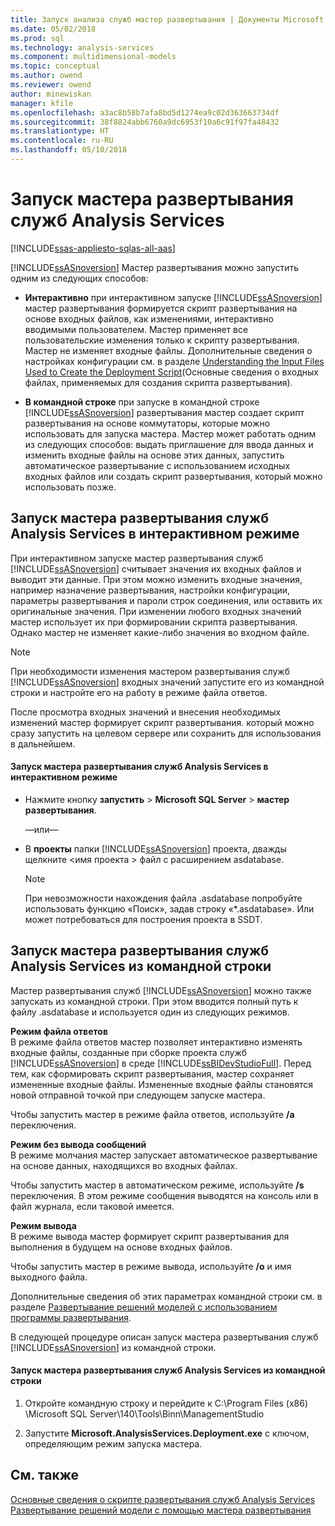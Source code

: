 ```yaml
---
title: Запуск анализа служб мастер развертывания | Документы Microsoft
ms.date: 05/02/2018
ms.prod: sql
ms.technology: analysis-services
ms.component: multidimensional-models
ms.topic: conceptual
ms.author: owend
ms.reviewer: owend
author: minewiskan
manager: kfile
ms.openlocfilehash: a3ac8b58b7afa8bd5d1274ea9c02d363663734df
ms.sourcegitcommit: 38f8824abb6760a9dc6953f10a6c91f97fa48432
ms.translationtype: HT
ms.contentlocale: ru-RU
ms.lasthandoff: 05/10/2018
---
```

# <a name="running-the-analysis-services-deployment-wizard"></a>Запуск мастера развертывания служб Analysis Services
[!INCLUDE[ssas-appliesto-sqlas-all-aas](../../includes/ssas-appliesto-sqlas-all-aas.md)]

  [!INCLUDE[ssASnoversion](../../includes/ssasnoversion-md.md)] Мастер развертывания можно запустить одним из следующих способов:  
  
-   **Интерактивно** при интерактивном запуске [!INCLUDE[ssASnoversion](../../includes/ssasnoversion-md.md)] мастер развертывания формируется скрипт развертывания на основе входных файлов, как изменениями, интерактивно вводимыми пользователем. Мастер применяет все пользовательские изменения только к скрипту развертывания. Мастер не изменяет входные файлы. Дополнительные сведения о настройках конфигурации см. в разделе [Understanding the Input Files Used to Create the Deployment Script](../../analysis-services/multidimensional-models/deployment-script-files-input-used-to-create-deployment-script.md)(Основные сведения о входных файлах, применяемых для создания скрипта развертывания).  
  
-   **В командной строке** при запуске в командной строке [!INCLUDE[ssASnoversion](../../includes/ssasnoversion-md.md)] развертывания мастер создает скрипт развертывания на основе коммутаторы, которые можно использовать для запуска мастера. Мастер может работать одним из следующих способов: выдать приглашение для ввода данных и изменить входные файлы на основе этих данных, запустить автоматическое развертывание с использованием исходных входных файлов или создать скрипт развертывания, который можно использовать позже.  
  
## <a name="running-the-analysis-services-deployment-wizard-interactively"></a>Запуск мастера развертывания служб Analysis Services в интерактивном режиме  
 При интерактивном запуске мастер развертывания служб [!INCLUDE[ssASnoversion](../../includes/ssasnoversion-md.md)] считывает значения их входных файлов и выводит эти данные. При этом можно изменить входные значения, например назначение развертывания, настройки конфигурации, параметры развертывания и пароли строк соединения, или оставить их оригинальные значения. При изменении любого входных значений мастер использует их при формировании скрипта развертывания. Однако мастер не изменяет какие-либо значения во входном файле.  
  
> [!NOTE]  
>  При необходимости изменения мастером развертывания служб [!INCLUDE[ssASnoversion](../../includes/ssasnoversion-md.md)] входных значений запустите его из командной строки и настройте его на работу в режиме файла ответов.  
  
 После просмотра входных значений и внесения необходимых изменений мастер формирует скрипт развертывания. который можно сразу запустить на целевом сервере или сохранить для использования в дальнейшем.  
  
#### <a name="to-run-the-analysis-services-deployment-wizard-interactively"></a>Запуск мастера развертывания служб Analysis Services в интерактивном режиме  
  
-   Нажмите кнопку **запустить** > **Microsoft SQL Server** > **мастер развертывания**.  
  
     —или—  
  
-   В **проекты** папки [!INCLUDE[ssASnoversion](../../includes/ssasnoversion-md.md)] проекта, дважды щелкните \<имя проекта > файл с расширением asdatabase.
    > [!NOTE]  
    >  При невозможности нахождения файла .asdatabase попробуйте использовать функцию «Поиск», задав строку «*.asdatabase». Или может потребоваться для построения проекта в SSDT.  
  
## <a name="running-the-analysis-services-deployment-wizard-at-the-command-prompt"></a>Запуск мастера развертывания служб Analysis Services из командной строки  
 Мастер развертывания служб [!INCLUDE[ssASnoversion](../../includes/ssasnoversion-md.md)] можно также запускать из командной строки. При этом вводится полный путь к файлу .asdatabase и используется один из следующих режимов.  
  
 **Режим файла ответов**  
 В режиме файла ответов мастер позволяет интерактивно изменять входные файлы, созданные при сборке проекта служб [!INCLUDE[ssASnoversion](../../includes/ssasnoversion-md.md)] в среде [!INCLUDE[ssBIDevStudioFull](../../includes/ssbidevstudiofull-md.md)]. Перед тем, как сформировать скрипт развертывания, мастер сохраняет измененные входные файлы. Измененные входные файлы становятся новой отправной точкой при следующем запуске мастера.  
  
 Чтобы запустить мастер в режиме файла ответов, используйте **/a** переключения.  
  
 **Режим без вывода сообщений**  
 В режиме молчания мастер запускает автоматическое развертывание на основе данных, находящихся во входных файлах.  
  
 Чтобы запустить мастер в автоматическом режиме, используйте **/s** переключения. В этом режиме сообщения выводятся на консоль или в файл журнала, если таковой имеется.  
  
 **Режим вывода**  
 В режиме вывода мастер формирует скрипт развертывания для выполнения в будущем на основе входных файлов.  
  
 Чтобы запустить мастер в режиме вывода, используйте **/o** и имя выходного файла.  
  
 Дополнительные сведения об этих параметрах командной строки см. в разделе [Развертывание решений моделей с использованием программы развертывания](../../analysis-services/multidimensional-models/deploy-model-solutions-with-the-deployment-utility.md).  
  
 В следующей процедуре описан запуск мастера развертывания служб [!INCLUDE[ssASnoversion](../../includes/ssasnoversion-md.md)] из командной строки.  
  
#### <a name="to-run-the-analysis-services-deployment-wizard-at-the-command-prompt"></a>Запуск мастера развертывания служб Analysis Services из командной строки  
  
1.  Откройте командную строку и перейдите к C:\Program Files (x86) \Microsoft SQL Server\140\Tools\Binn\ManagementStudio  
  
2.  Запустите **Microsoft.AnalysisServices.Deployment.exe** с ключом, определяющим режим запуска мастера.  
  
## <a name="see-also"></a>См. также  
 [Основные сведения о скрипте развертывания служб Analysis Services](../../analysis-services/multidimensional-models/understanding-the-analysis-services-deployment-script.md)   
 [Развертывание решений модели с помощью мастера развертывания](../../analysis-services/multidimensional-models/deploy-model-solutions-using-the-deployment-wizard.md)  
  
  
